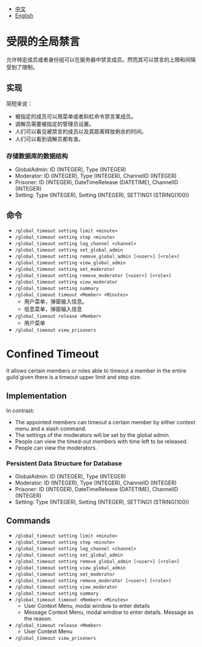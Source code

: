 - [中文](#受限的禁言)
- [English](#confined-timeout)

# 受限的全局禁言
允许特定成员或者身份组可以在服务器中禁言成员。然而其可以禁言的上限和间隔受到了限制。

## 实现
简短来说：
- 被指定的成员可以用菜单或者斜杠命令禁言某成员。
- 调解员需要被指定的管理员设置。
- 人们可以看见被禁言的成员以及其距离释放剩余的时间。
- 人们可以看到调解员都有谁。

### 存储数据库的数据结构
- GlobalAdmin: ID (INTEGER), Type (INTEGER)
- Moderator: ID (INTEGER), Type (INTEGER), ChannelID (INTEGER)
- Prisoner: ID (INTEGER), DateTimeRelease (DATETIME), ChannelID (INTEGER)
- Setting: Type (INTEGER), Setting (INTEGER), SETTING1 (STRING(100))

## 命令
- `/global_timeout setting limit <minute>`
- `/global_timeout setting step <minute>`
- `/global_timeout setting log_channel <channel>`
- `/global_timeout setting set_global_admin`
- `/global_timeout setting remove_global_admin [<user>] [<role>]`
- `/global_timeout setting view_global_admin`
- `/global_timeout setting set_moderator`
- `/global_timeout setting remove_moderator [<user>] [<role>]`
- `/global_timeout setting view_moderator`
- `/global_timeout setting summary`
- `/global_timeout timeout <Member> <Minutes>`
    - 用户菜单，弹窗输入信息。
    - 信息菜单，弹窗输入信息
- `/global_timeout release <Member>`
    - 用户菜单
- `/global_timeout view_prisoners`

# Confined Timeout
It allows certain members or roles able to timeout a member in the entire guild given there is a timeout upper limit and step size.

## Implementation
In contrast:
- The appointed members can timeout a certain member by either context menu and a slash command.
- The settings of the moderators will be set by the global admin.
- People can view the timed-out members with time left to be released.
- People can view the moderators.

### Persistent Data Structure for Database
- GlobalAdmin: ID (INTEGER), Type (INTEGER)
- Moderator: ID (INTEGER), Type (INTEGER), ChannelID (INTEGER)
- Prisoner: ID (INTEGER), DateTimeRelease (DATETIME), ChannelID (INTEGER)
- Setting: Type (INTEGER), Setting (INTEGER), SETTING1 (STRING(100))

## Commands
- `/global_timeout setting limit <minute>`
- `/global_timeout setting step <minute>`
- `/global_timeout setting log_channel <channel>`
- `/global_timeout setting set_global_admin`
- `/global_timeout setting remove_global_admin [<user>] [<role>]`
- `/global_timeout setting view_global_admin`
- `/global_timeout setting set_moderator`
- `/global_timeout setting remove_moderator [<user>] [<role>]`
- `/global_timeout setting view_moderator`
- `/global_timeout setting summary`
- `/global_timeout timeout <Member> <Minutes>`
    - User Context Menu, modal window to enter details
    - Message Context Menu, modal window to enter details. Message as the reason.
- `/global_timeout release <Member>`
    - User Context Menu
- `/global_timeout view_prisoners`
